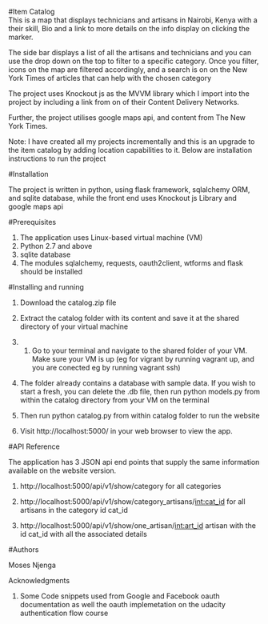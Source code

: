 #Item Catalog  
This  is a map that displays technicians and artisans in Nairobi, Kenya with a their skill, Bio and a link to more details on the info display on clicking the marker.

The side bar displays a list of all the artisans and technicians and you can use the drop down on the top to filter to a specific category. Once you filter, icons on the map are filtered accordingly, and a search is on on the New York Times of articles that can help with the chosen category

The project uses Knockout js as the MVVM library which I import into the project by including a link from on of their Content Delivery Networks.

Further, the project utilises google maps api, and content from The New York Times.

Note: I have created all my projects incrementally and this is an upgrade to the item catalog by adding location capabilities to it. Below are installation instructions to run the project


#Installation

The project is written in python, using flask framework, sqlalchemy ORM, and sqlite database, while the front end uses Knockout js Library and google maps api

#Prerequisites

1) The application uses Linux-based virtual machine (VM)
2) Python 2.7 and above
3) sqlite database
4) The modules sqlalchemy, requests, oauth2client, wtforms and flask should be installed

#Installing and running

1) Download the catalog.zip file

2) Extract the catalog folder with its content and save it at the shared directory of your virtual machine

3) 1) Go to your terminal and navigate to the shared folder of your VM. Make sure your VM is up (eg for vigrant by running vagrant up, and you are conected eg by running vagrant ssh)

4) The folder already contains a database with sample data. If you wish to start a fresh, you can delete the .db file, then run python models.py from within the catalog directory from your VM on the terminal 

5) Then run python catalog.py from within catalog folder to run the website

6) Visit http://localhost:5000/ in your web browser to view the app.


#API Reference

The application has 3 JSON api end points that supply the same information available on the website version.

1) http://localhost:5000/api/v1/show/category for all categories

2) http://localhost:5000/api/v1/show/category_artisans/<int:cat_id> for all artisans in the category id cat_id

3) http://localhost:5000/api/v1/show/one_artisan/<int:art_id> artisan with the id cat_id with all the associated details


#Authors

Moses Njenga

Acknowledgments

1) Some Code snippets used from Google and Facebook oauth documentation as well the oauth implemetation on the udacity authentication flow course
